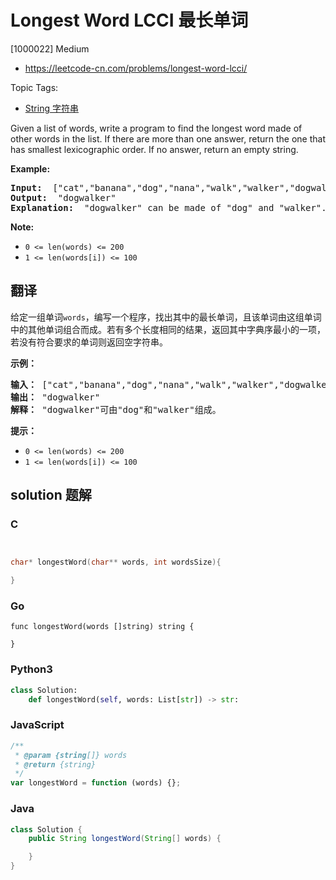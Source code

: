# Longest Word LCCI 最长单词

[1000022] Medium

- https://leetcode-cn.com/problems/longest-word-lcci/

Topic Tags:

- [String 字符串](https://leetcode-cn.com/tag/string/)

Given a list of words, write a program to find the longest word made of other words in the list. If there are more than one answer, return the one that has smallest lexicographic order. If no answer, return an empty string.

**Example:**

<pre><strong>Input: </strong> ["cat","banana","dog","nana","walk","walker","dogwalker"]
<strong>Output: </strong> "dogwalker"
<strong>Explanation: </strong> "dogwalker" can be made of "dog" and "walker".
</pre>

**Note:**

- `0 <= len(words) <= 200`
- `1 <= len(words[i]) <= 100`

## 翻译

给定一组单词`words`，编写一个程序，找出其中的最长单词，且该单词由这组单词中的其他单词组合而成。若有多个长度相同的结果，返回其中字典序最小的一项，若没有符合要求的单词则返回空字符串。

**示例：**

<pre><strong>输入：</strong> ["cat","banana","dog","nana","walk","walker","dogwalker"]
<strong>输出：</strong> "dogwalker"
<strong>解释：</strong> "dogwalker"可由"dog"和"walker"组成。
</pre>

**提示：**

- `0 <= len(words) <= 200`
- `1 <= len(words[i]) <= 100`

## solution 题解

### C

```c


char* longestWord(char** words, int wordsSize){

}


```

### Go

```golang
func longestWord(words []string) string {

}
```

### Python3

```python
class Solution:
    def longestWord(self, words: List[str]) -> str:
```

### JavaScript

```javascript
/**
 * @param {string[]} words
 * @return {string}
 */
var longestWord = function (words) {};
```

### Java

```java
class Solution {
    public String longestWord(String[] words) {

    }
}
```
